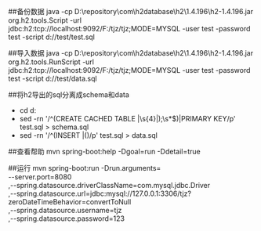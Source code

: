 
##备份数据
java -cp D:\repository\com\h2database\h2\1.4.196\h2-1.4.196.jar org.h2.tools.Script -url jdbc:h2:tcp://localhost:9092/F:/tjz/tjz;MODE=MYSQL -user test -password test -script d://test/test.sql

##导入数据
java -cp D:\repository\com\h2database\h2\1.4.196\h2-1.4.196.jar org.h2.tools.RunScript -url jdbc:h2:tcp://localhost:9092/F:/tjz/tjz;MODE=MYSQL -user test -password test -script d://test/data.sql 

##将h2导出的sql分离成schema和data
* cd d:
* sed -rn '/^(CREATE CACHED TABLE |\s{4}|\);\s*$)|PRIMARY KEY/p' test.sql > schema.sql
* sed -rn '/^(INSERT |\()/p' test.sql > data.sql

##查看帮助
mvn spring-boot:help -Dgoal=run -Ddetail=true

##运行
mvn spring-boot:run -Drun.arguments=\
--server.port=8080\
,--spring.datasource.driverClassName=com.mysql.jdbc.Driver\
,--spring.datasource.url=jdbc:mysql://127.0.0.1:3306/tjz?zeroDateTimeBehavior=convertToNull\
,--spring.datasource.username=tjz\
,--spring.datasource.password=123







